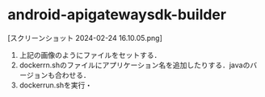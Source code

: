 # android-apigatewaysdk-builder

[スクリーンショット 2024-02-24 16.10.05.png]

1. 上記の画像のようにファイルをセットする．
2. dockerrn.shのファイルにアプリケーション名を追加したりする．javaのバージョンも合わせる．
3. dockerrun.shを実行・
